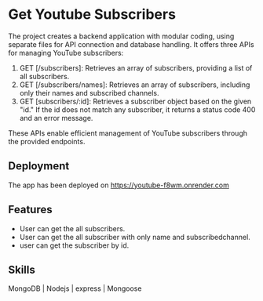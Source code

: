 # Get Youtube Subscribers

The project creates a backend application with modular coding, using separate files for API connection and database handling. It offers three APIs for managing YouTube subscribers:

1. GET [/subscribers]: Retrieves an array of subscribers, providing a list of all subscribers.
2. GET [/subscribers/names]: Retrieves an array of subscribers, including only their names and subscribed channels.
3. GET [subscribers/:id]: Retrieves a subscriber object based on the given "id." If the id does not match any subscriber, it returns a status code 400 and an error message.

These APIs enable efficient management of YouTube subscribers through the provided endpoints.


## Deployment

The app has been deployed on 
https://youtube-f8wm.onrender.com

##  Features

- User can get the all subscribers.
- User can get the all subscriber with only name and subscribedchannel.
- user can get the subscriber by id.

## Skills
 MongoDB | Nodejs | express | Mongoose
